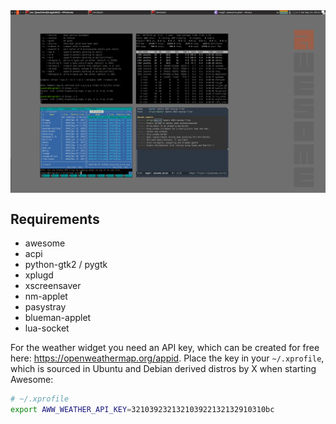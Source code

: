 <img align="center" src="awesome-plain.png" width="600">

## Requirements

- awesome
- acpi
- python-gtk2 / pygtk
- xplugd
- xscreensaver
- nm-applet
- pasystray
- blueman-applet
- lua-socket

For the weather widget you need an API key, which can be created for
free here: <https://openweathermap.org/appid>.  Place the key in your
`~/.xprofile`, which is sourced in Ubuntu and Debian derived distros by
X when starting Awesome:

```sh
# ~/.xprofile
export AWW_WEATHER_API_KEY=321039232132103922132132910310bc
```

